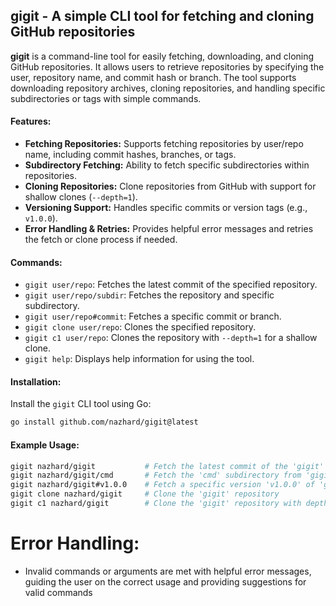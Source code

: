 ## **gigit - A simple CLI tool for fetching and cloning GitHub repositories**

**gigit** is a command-line tool for easily fetching, downloading, and cloning GitHub repositories. It allows users to retrieve repositories by specifying the user, repository name, and commit hash or branch. The tool supports downloading repository archives, cloning repositories, and handling specific subdirectories or tags with simple commands.

#### **Features:**
- **Fetching Repositories:** Supports fetching repositories by user/repo name, including commit hashes, branches, or tags.
- **Subdirectory Fetching:** Ability to fetch specific subdirectories within repositories.
- **Cloning Repositories:** Clone repositories from GitHub with support for shallow clones (`--depth=1`).
- **Versioning Support:** Handles specific commits or version tags (e.g., `v1.0.0`).
- **Error Handling & Retries:** Provides helpful error messages and retries the fetch or clone process if needed.

#### **Commands:**
- `gigit user/repo`: Fetches the latest commit of the specified repository.
- `gigit user/repo/subdir`: Fetches the repository and specific subdirectory.
- `gigit user/repo#commit`: Fetches a specific commit or branch.
- `gigit clone user/repo`: Clones the specified repository.
- `gigit c1 user/repo`: Clones the repository with `--depth=1` for a shallow clone.
- `gigit help`: Displays help information for using the tool.

#### **Installation:**
Install the `gigit` CLI tool using Go:

```sh
go install github.com/nazhard/gigit@latest
```

#### **Example Usage:**
```sh
gigit nazhard/gigit           # Fetch the latest commit of the 'gigit' repository
gigit nazhard/gigit/cmd       # Fetch the 'cmd' subdirectory from 'gigit'
gigit nazhard/gigit#v1.0.0    # Fetch a specific version 'v1.0.0' of 'gigit'
gigit clone nazhard/gigit     # Clone the 'gigit' repository
gigit c1 nazhard/gigit        # Clone the 'gigit' repository with depth=1
```
# Error Handling:
- Invalid commands or arguments are met with helpful error messages, guiding the user on the correct usage and providing suggestions for valid commands 
